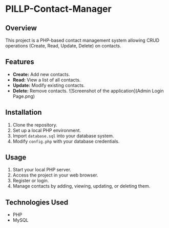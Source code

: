 # PILLP-Contact-Manager

## Overview
This project is a PHP-based contact management system allowing CRUD operations (Create, Read, Update, Delete) on contacts.


## Features
- **Create:** Add new contacts.
- **Read:** View a list of all contacts.
- **Update:** Modify existing contacts.
- **Delete:** Remove contacts.
![Screenshot of the application](Admin Login Page.png)
## Installation
1. Clone the repository.
2. Set up a local PHP environment.
3. Import `database.sql` into your database system.
4. Modify `config.php` with your database credentials.

## Usage
1. Start your local PHP server.
2. Access the project in your web browser.
3. Register or login.
4. Manage contacts by adding, viewing, updating, or deleting them.

## Technologies Used
- PHP
- MySQL

